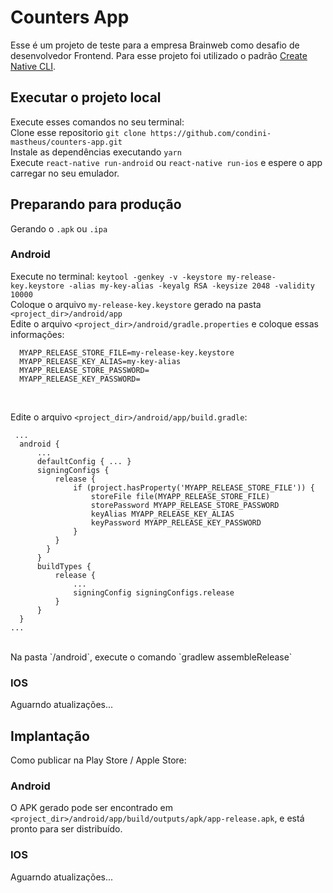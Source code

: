 # Counters App

Esse é um projeto de teste para a empresa Brainweb como desafio de desenvolvedor Frontend. Para esse projeto foi utilizado o padrão [Create Native CLI](https://facebook.github.io/react-native/docs/getting-started.html).

## Executar o projeto local

Execute esses comandos no seu terminal:<br>
Clone esse repositorio `git clone https://github.com/condini-mastheus/counters-app.git`<br>
Instale as dependências executando `yarn`<br>
Execute `react-native run-android` ou `react-native run-ios` e espere o app carregar no seu emulador.

## Preparando para produção

Gerando o `.apk` ou `.ipa`

### Android

Execute no terminal: `keytool -genkey -v -keystore my-release-key.keystore -alias my-key-alias -keyalg RSA -keysize 2048 -validity 10000`<br>
Coloque o arquivo `my-release-key.keystore` gerado na pasta `<project_dir>/android/app`<br>
Edite o arquivo `<project_dir>/android/gradle.properties` e coloque essas informações:

```
  MYAPP_RELEASE_STORE_FILE=my-release-key.keystore
  MYAPP_RELEASE_KEY_ALIAS=my-key-alias
  MYAPP_RELEASE_STORE_PASSWORD=
  MYAPP_RELEASE_KEY_PASSWORD=
```

<br>

Edite o arquivo `<project_dir>/android/app/build.gradle`: <br>

```
 ...
  android {
      ...
      defaultConfig { ... }
      signingConfigs {
          release {
              if (project.hasProperty('MYAPP_RELEASE_STORE_FILE')) {
                  storeFile file(MYAPP_RELEASE_STORE_FILE)
                  storePassword MYAPP_RELEASE_STORE_PASSWORD
                  keyAlias MYAPP_RELEASE_KEY_ALIAS
                  keyPassword MYAPP_RELEASE_KEY_PASSWORD
              }
          }
        }
      }
      buildTypes {
          release {
              ...
              signingConfig signingConfigs.release
          }
      }
  }
...
```

<br>
Na pasta `<project_dir>/android`, execute o comando `gradlew assembleRelease`<br>

### IOS

Aguarndo atualizações...

## Implantação

Como publicar na Play Store / Apple Store:

### Android

O APK gerado pode ser encontrado em `<project_dir>/android/app/build/outputs/apk/app-release.apk`, e está pronto para ser distribuído.

### IOS

Aguarndo atualizações...
